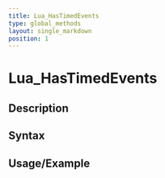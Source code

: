 ```yaml
---
title: Lua_HasTimedEvents
type: global_methods
layout: single_markdown
position: 1
---
```


# Lua_HasTimedEvents

## Description

## Syntax

## Usage/Example


